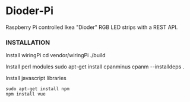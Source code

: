 Dioder-Pi
=================

Raspberry Pi controlled Ikea "Dioder" RGB LED strips with a REST API.

### INSTALLATION

Install wiringPi
    cd vendor/wiringPi
    ./build

Install perl modules
    sudo apt-get install cpanminus
    cpanm --installdeps .

Install javascript libraries

    sudo apt-get install npm
    npm install vue
